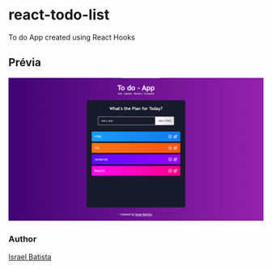 # react-todo-list
To do App created using React Hooks

## Prévia
![screenshot](example.png?raw=true "screenshot")
### Author
[Israel Batista](https://www.linkedin.com/in/israel-batista)